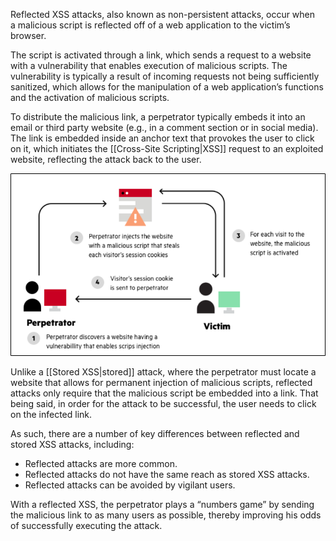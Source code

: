 Reflected XSS attacks, also known as non-persistent attacks, occur when a malicious script is reflected off of a web application to the victim’s browser.

The script is activated through a link, which sends a request to a website with a vulnerability that enables execution of malicious scripts. The vulnerability is typically a result of incoming requests not being sufficiently sanitized, which allows for the manipulation of a web application’s functions and the activation of malicious scripts.

To distribute the malicious link, a perpetrator typically embeds it into an email or third party website (e.g., in a comment section or in social media). The link is embedded inside an anchor text that provokes the user to click on it, which initiates the [[Cross-Site Scripting|XSS]] request to an exploited website, reflecting the attack back to the user.

![Reflected XSS](../assets/images/reflected-xss-example.png)

Unlike a [[Stored XSS|stored]] attack, where the perpetrator must locate a website that allows for permanent injection of malicious scripts, reflected attacks only require that the malicious script be embedded into a link. That being said, in order for the attack to be successful, the user needs to click on the infected link.

As such, there are a number of key differences between reflected and stored XSS attacks, including:

- Reflected attacks are more common.
- Reflected attacks do not have the same reach as stored XSS attacks.
- Reflected attacks can be avoided by vigilant users.

With a reflected XSS, the perpetrator plays a “numbers game” by sending the malicious link to as many users as possible, thereby improving his odds of successfully executing the attack.


